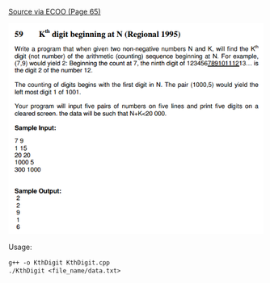 [Source via ECOO (Page 65)](http://ecoocs.org/contests/ecoo_pre1999.pdf)

![problem](./problem.PNG)

Usage:

```
g++ -o KthDigit KthDigit.cpp
./KthDigit <file_name/data.txt>
```
